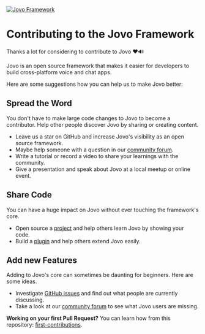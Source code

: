 [![Jovo Framework](../docs/img/jovo-header.png)](https://www.jovo.tech)

# Contributing to the Jovo Framework

Thanks a lot for considering to contribute to Jovo ❤️🔊

Jovo is an open source framework that makes it easier for developers to build cross-platform voice and chat apps.

Here are some suggestions how you can help us to make Jovo better:

## Spread the Word

You don't have to make large code changes to Jovo to become a contributor. Help other people discover Jovo by sharing or creating content.

- Leave us a star on GitHub and increase Jovo's visibility as an open source framework.
- Maybe help someone with a question in our [community forum](https://community.jovo.tech/).
- Write a tutorial or record a video to share your learnings with the community.
- Give a presentation and speak about Jovo at a local meetup or online event.

## Share Code

You can have a huge impact on Jovo without ever touching the framework's core.

- Open source a [project](https://github.com/FlorianHollandt/skillPlayer-basic) and help others learn Jovo by showing your code.
- Build a [plugin](https://github.com/cellular/jovo-plugin-raven) and help others extend Jovo easily.

## Add new Features

Adding to Jovo's core can sometimes be daunting for beginners. Here are some ideas.

- Investigate [GitHub issues](https://github.com/jovotech/jovo-framework/issues) and find out what people are currently discussing.
- Take a look at our [community forum](https://community.jovo.tech/) to see what Jovo users are missing.

**Working on your first Pull Request?** You can learn how from this repository: [first-contributions](https://github.com/firstcontributions/first-contributions).
